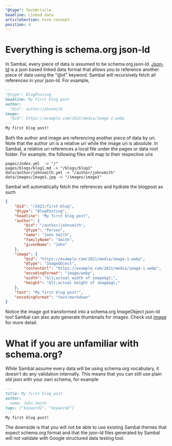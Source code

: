 ```yaml
---
"@type": TechArticle
headline: Linked data
articleSection: Core concept
position: 4
---
```


# Everything is schema.org json-ld

In Sambal, every piece of data is assumed to be schema.org json-ld.  [Json-ld](https://json-ld.org/) is a json based linked data format that allows you to reference another piece of data using the "@id" keyword.  Sambal will recursively fetch all references in your json-ld.  For example,

```markdown
---
"@type": BlogPosting
headline: My first blog post
author:
  "@id": author/johnsmith
image:
  "@id": https://example.com/2021/media/image-1.webp
---
My first blog post!
```

Both the author and image are referencing another piece of data by uri.  Note that the author uri is a relative uri while the image uri is absolute.  In Sambal, a relative uri references a local file under the pages or data root folder.  For example, the following files will map to their respective uris

```text
pages/index.yml  -> "/"
pages/blogs/blog1.md -> "/blogs/blog1"
data/author/johnsmith.yml -> "/author/johnsmith"
data/images/image1.jpg -> "/images/image1"
```

Sambal will automatically fetch the references and hydrate the blogpost as such

```json
{
    "@id": "/2021/first-blog",
    "@type": "BlogPosting",
    "headline": "My first blog post",
    "author": {
        "@id": "/author/johnsmith",
        "@type": "Person",
        "name": "John Smith",
        "familyName": "Smith",
        "givenName": "John"
    },
    "image": {
        "@id": "https://example.com/2021/media/image-1.webp",
        "@type": "ImageObject",
        "contentUrl": "https://example.com/2021/media/image-1.webp",
        "encodingFormat": "image/webp",
        "width": "&lt;actual width of image&gt;",
        "height": "&lt;actual height of image&gt;"
    },
    "text": "My first blog post!",
    "encodingFormat": "text/markdown"
}
```

Notice the image got transformed into a schema.org ImageObject json-ld too!  Sambal can also auto generate thumbnails for images. Check out [image](/docs/core/image) for more detail.

# What if you are unfamiliar with schema.org?

While Sambal assume every data will be using schema.org vocabulary, it doesn't do any validation internally.  This means that you can still use plain old json with your own schema, for example

```markdown
---
title: My first blog post
author:
  name: John Smith
tags: ["keyword1", "keyword2"]
---
My first blog post!
```

The downside is that you will not be able to use existing Sambal themes that expect schema.org format and that the json-ld files generated by Sambal will not validate with Google structured data testing tool.
